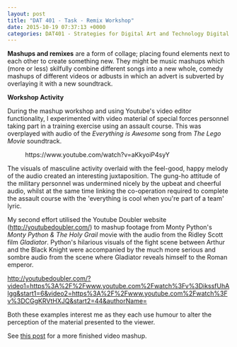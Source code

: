 ```yaml
---
layout: post
title: "DAT 401 - Task - Remix Workshop"
date: 2015-10-19 07:37:13 +0000
categories: DAT401 - Strategies for Digital Art and Technology Digital Art and Technology
---
```


<!-- wp:paragraph -->
<p><strong>Mashups and remixes</strong> are a form of collage; placing found elements next to each other to create something new. They might be music mashups which (more or less) skilfully combine different songs into a new whole, comedy mashups of different videos or adbusts in which an advert is subverted by overlaying it with a new soundtrack.</p>
<!-- /wp:paragraph -->

<!-- wp:paragraph -->
<p><strong>Workshop Activity</strong></p>
<!-- /wp:paragraph -->

<!-- wp:paragraph -->
<p>During the mashup workshop and using Youtube's video editor functionality, I experimented with&nbsp;video material of special forces personnel taking part in a training exercise using an assault course. This was overplayed with audio of the <em>Everything is Awesome</em> song from <em>The Lego Movie</em> soundtrack.</p>
<!-- /wp:paragraph -->

<!-- wp:embed {"url":"https://www.youtube.com/watch?v=aKkyoiP4syY","type":"video","providerNameSlug":"youtube","responsive":true,"className":"wp-embed-aspect-16-9 wp-has-aspect-ratio"} -->
<figure class="wp-block-embed is-type-video is-provider-youtube wp-block-embed-youtube wp-embed-aspect-16-9 wp-has-aspect-ratio"><div class="wp-block-embed__wrapper">
https://www.youtube.com/watch?v=aKkyoiP4syY
</div></figure>
<!-- /wp:embed -->

<!-- wp:paragraph -->
<p>The visuals&nbsp;of masculine activity overlaid&nbsp;with the feel-good, happy melody of the audio created an interesting juxtaposition. The gung-ho attitude of the military personnel was undermined nicely by the upbeat and cheerful audio, whilst at the same time linking the co-operation required to complete the assault course with the 'everything is cool when you're part of a team' lyric.</p>
<!-- /wp:paragraph -->

<!-- wp:paragraph -->
<p>My second effort utilised the Youtube Doubler website (<a href="http://youtubedoubler.com/">http://youtubedoubler.com/</a>) to mashup footage from Monty Python's <em>Monty Python &amp; The Holy Grail</em> movie with the audio from the Ridley Scott film <em>Gladiator</em>. Python's hilarious visuals of the fight scene between Arthur and&nbsp;the Black Knight were accompanied by the much more serious and sombre audio from the scene where Gladiator reveals himself to the Roman emperor.</p>
<!-- /wp:paragraph -->

<!-- wp:paragraph -->
<p><a href="http://youtubedoubler.com/?video1=https%3A%2F%2Fwww.youtube.com%2Fwatch%3Fv%3DikssfUhAlgg&amp;start1=6&amp;video2=https%3A%2F%2Fwww.youtube.com%2Fwatch%3Fv%3DCGgKRVtHXJQ&amp;start2=44&amp;authorName">http://youtubedoubler.com/?video1=https%3A%2F%2Fwww.youtube.com%2Fwatch%3Fv%3DikssfUhAlgg&amp;start1=6&amp;video2=https%3A%2F%2Fwww.youtube.com%2Fwatch%3Fv%3DCGgKRVtHXJQ&amp;start2=44&amp;authorName</a><a href="http://youtubedoubler.com/?video1=https%3A%2F%2Fwww.youtube.com%2Fwatch%3Fv%3DikssfUhAlgg&amp;start1=6&amp;video2=https%3A%2F%2Fwww.youtube.com%2Fwatch%3Fv%3DCGgKRVtHXJQ&amp;start2=44&amp;authorName=">=</a></p>
<!-- /wp:paragraph -->

<!-- wp:paragraph -->
<p>Both these examples interest me as they each use humour to alter the perception of the material presented to the viewer.</p>
<!-- /wp:paragraph -->

<!-- wp:paragraph -->
<p>See <a href="http://www.circleseven.co.uk/2015/10/20/loveyourmorphology-blade-runner-vs-match-com/">this post</a> for a more finished video mashup.</p>
<!-- /wp:paragraph -->